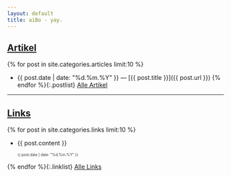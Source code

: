 ```yaml
---
layout: default
title: aiBo - yay.
---
```

## [Artikel][1]

{% for post in site.categories.articles limit:10 %}
* {{ post.date | date: "%d\.%m\.%Y" }} &mdash; [{{ post.title }}]({{ post.url }})
{% endfor %}{:.postlist}
[Alle Artikel][1]

[1]: /articles/ "Alle Artikel anzeigen"

---
## [Links][2]

{% for post in site.categories.links limit:10 %}
* <p>{{ post.content }}</p>
  <p style="margin:0; padding:0; font-size:60%; color:#333;">{{ post.date | date: "%d.%m.%Y" }}</p>
{% endfor %}{:.linklist}
[Alle Links][2]

[2]: /links/ "Alle Links auflisten"
